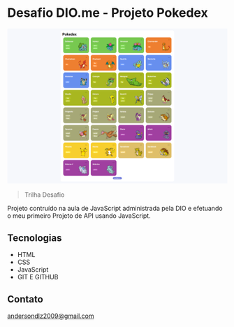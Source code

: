 # Desafio DIO.me -  Projeto Pokedex

![preview](./.github/capturaPokemon.png)

> Trilha Desafio

Projeto contruído na aula de JavaScript administrada pela DIO e efetuando o meu primeiro Projeto de API usando JavaScript.

## Tecnologias

- HTML
- CSS
- JavaScript
- GIT E GITHUB

## Contato

andersondlz2009@gmail.com
